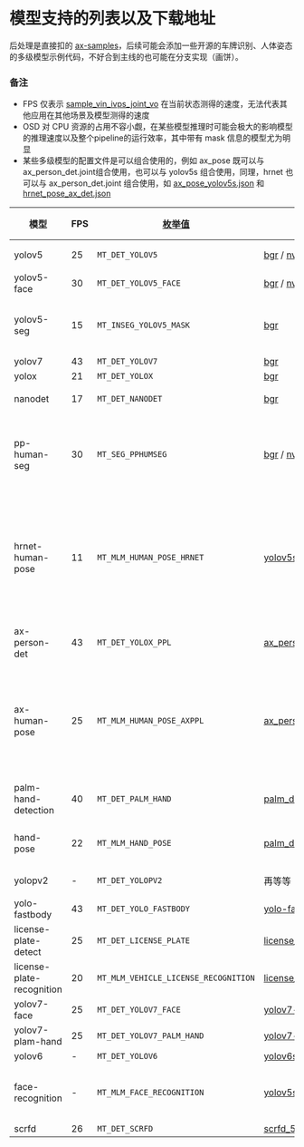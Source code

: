 # 模型支持的列表以及下载地址
后处理是直接扣的 [ax-samples](https://github.com/AXERA-TECH/ax-samples)，后续可能会添加一些开源的车牌识别、人体姿态的多级模型示例代码，不好合到主线的也可能在分支实现（画饼）。

### 备注
- FPS 仅表示 [sample_vin_ivps_joint_vo](../examples/sample_vin_ivps_joint_vo) 在当前状态测得的速度，无法代表其他应用在其他场景及模型测得的速度
- OSD 对 CPU 资源的占用不容小觑，在某些模型推理时可能会极大的影响模型的推理速度以及整个pipeline的运行效率，其中带有 mask 信息的模型尤为明显
- 某些多级模型的配置文件是可以组合使用的，例如 ax_pose 既可以与 ax_person_det.joint组合使用，也可以与 yolov5s 组合使用，同理，hrnet 也可以与 ax_person_det.joint 组合使用，如 [ax_pose_yolov5s.json](../examples/libaxdl/config/ax_pose_yolov5s.json) 和 [hrnet_pose_ax_det.json](../examples/libaxdl/config/hrnet_pose_ax_det.json)

|模型|FPS|[枚举值](../examples/sample_run_joint/sample_run_joint_post_process.h)|下载地址|配置文件(有则表示主线已经支持)|备注|
|-|-|-|-|-|-|
|yolov5|25|```MT_DET_YOLOV5```|[bgr](https://github.com/AXERA-TECH/ax-models/raw/main/ax620/yolov5s.joint) / [nv12](https://github.com/AXERA-TECH/ax-models/raw/main/ax620/yolov5s-face.joint)|[yolov5s.json](../examples/libaxdl/config/yolov5s.json)|[如何更换自己训练的 yolov5 模型](../docs/how_to_deploy_custom_yolov5_model.md)|
|yolov5-face|30|```MT_DET_YOLOV5_FACE```|[bgr](https://github.com/AXERA-TECH/ax-models/raw/main/ax620/yolov5s-face.joint) / [nv12](https://github.com/AXERA-TECH/ax-models/raw/main/ax620/yolov5s_face_nv12_11.joint)|[yolov5s_face.json](../examples/libaxdl/config/yolov5s_face.json)|[yolov5-face](https://github.com/deepcam-cn/yolov5-face)|
|yolov5-seg|15|```MT_INSEG_YOLOV5_MASK```|[bgr](https://github.com/AXERA-TECH/ax-models/raw/main/ax620/yolov5s-seg.joint)|[yolov5_seg.json](../examples/libaxdl/config/yolov5_seg.json)|~~有内存泄漏，cv::Mat指针无法delete，但是可以release，泄露几个小时演示一下是没问题的~~ ***修好了***|
|yolov7|43|```MT_DET_YOLOV7```|[bgr](https://github.com/AXERA-TECH/ax-models/raw/main/ax620/yolov7-tiny.joint)|[yolov7.json](../examples/libaxdl/config/yolov7.json)|-|
|yolox|21|```MT_DET_YOLOX```|[bgr](https://github.com/AXERA-TECH/ax-models/raw/main/ax620/yolox_s.joint)|[yolox.json](../examples/libaxdl/config/yolox.json)|-|
|nanodet|17|```MT_DET_NANODET```|[bgr](https://github.com/AXERA-TECH/ax-models/raw/main/ax620/nanom.joint)|[nanodet.json](../examples/libaxdl/config/nanodet.json)|需要改很多东西，模型转换可能比较困难|
|pp-human-seg|30|```MT_SEG_PPHUMSEG```|[bgr](https://github.com/AXERA-TECH/ax-models/raw/main/ax620/pp_human_seg_mobile_sim.joint) / [nv12](https://github.com/AXERA-TECH/ax-models/raw/main/ax620/pp_human_seg_mobile_sim_nv12.joint)|[pp_human_seg.json](../examples/libaxdl/config/pp_human_seg.json)|~~在 [fork的分支](https://github.com/ZHEQIUSHUI/ax-pipeline/tree/pphumseg) 实现了，但是只在```sample_vin_ivps_joint_vo```实现了，暂时不好合到主线，可能是以后的kpi，未来可期~~ ***主线已支持***|
|hrnet-human-pose|11|```MT_MLM_HUMAN_POSE_HRNET```|[yolov5s](https://github.com/AXERA-TECH/ax-models/raw/main/ax620/yolov5s.joint) [hrnet](https://github.com/AXERA-TECH/ax-models/raw/main/ax620/hrnet_256x192.joint)|[hrnet_pose.json](../examples/libaxdl/config/hrnet_pose.json)|前置通过yolov5s检测，抠图进行人体姿态检测。曲线救国解决了此bug~~暂时有bug，已经push同事在帮忙修，将就先用。允许两个模型不同格式串联使用两个模型暂时必须为相同的 NV12/BGR/RGB 格式输入~~。|
|ax-person-det|43|```MT_DET_YOLOX_PPL```|[ax_person_det](https://github.com/AXERA-TECH/ax-models/raw/main/ax620/ax_person_det.joint)|[ax_person_det.json](../examples/libaxdl/config/ax_person_det.json) |爱芯元智算法组训练的yolox人体检测模型开源版本|
|ax-human-pose|25|```MT_MLM_HUMAN_POSE_AXPPL```|[ax_person_det](https://github.com/AXERA-TECH/ax-models/raw/main/ax620/ax_person_det.joint) [ax_pose](https://github.com/AXERA-TECH/ax-models/raw/main/ax620/ax_pose.joint)|[ax_pose.json](../examples/libaxdl/config/ax_pose.json)|爱芯元智算法组训练的人体姿态开源版本，前置通过```ax-person-detection```检测人体，抠图进行人体姿态检测。允许两个模型不同格式串联使用~~两个模型暂时必须为相同的 NV12/BGR/RGB 格式输入~~。|
|palm-hand-detection|40|```MT_DET_PALM_HAND```|[palm_detection](https://github.com/AXERA-TECH/ax-models/raw/main/ax620/palm_detection.joint)|[palm_hand_detection.json](../examples/libaxdl/config/palm_hand_detection.json)|mediepipe的人手检测模型，感谢 [FeiGeChuanShu](https://github.com/FeiGeChuanShu) 适配到爱芯派平台|
|hand-pose|22|```MT_MLM_HAND_POSE```|[palm_detection](https://github.com/AXERA-TECH/ax-models/raw/main/ax620/palm_detection.joint) [handpose](https://github.com/AXERA-TECH/ax-models/raw/main/ax620/handpose.joint)|[hand_pose.json](../examples/libaxdl/config/hand_pose.json)|mediepipe的人手姿态模型，感谢 [FeiGeChuanShu](https://github.com/FeiGeChuanShu) 适配到爱芯派平台|
|yolopv2|-|```MT_DET_YOLOPV2```|再等等|[yolopv2.json](../examples/libaxdl/config/yolopv2.json)|感谢 [FeiGeChuanShu](https://github.com/FeiGeChuanShu) 适配到爱芯派平台|
|yolo-fastbody|43|```MT_DET_YOLO_FASTBODY```|[yolo-fastbody](https://github.com/AXERA-TECH/ax-models/raw/main/ax620/yolo-fastbody.joint)|[yolo_fastbody.json](../examples/libaxdl/config/yolo_fastbody.json) |-|
|license-plate-detect|25|```MT_DET_LICENSE_PLATE```|[license_plate_det](https://github.com/AXERA-TECH/ax-models/raw/main/ax620/license_plate_det.joint)|[yolov5s_license_plate.json](../examples/libaxdl/config/yolov5s_license_plate.json) |[License-Plate-Detector](https://github.com/zeusees/License-Plate-Detector.git)|
|license-plate-recognition|20|```MT_MLM_VEHICLE_LICENSE_RECOGNITION```|[license_plate_det](https://github.com/AXERA-TECH/ax-models/raw/main/ax620/license_plate_det.joint) [license_plate_rec](https://github.com/AXERA-TECH/ax-models/raw/main/ax620/license_plate_rec.joint)|[license_plate_recognition.json](../examples/libaxdl/config/license_plate_recognition.json)|[License-Plate-Detector](https://github.com/zeusees/License-Plate-Detector.git) [crnn_plate_recognition](https://github.com/we0091234/crnn_plate_recognition)|
|yolov7-face|25|```MT_DET_YOLOV7_FACE```|[yolov7-face](https://github.com/AXERA-TECH/ax-models/raw/main/ax620/yolov7-face.joint)|[yolov7_face.json](../examples/libaxdl/config/yolov7_face.json) |-|
|yolov7-plam-hand|25|```MT_DET_YOLOV7_PALM_HAND```|[yolov7-palm-hand](https://github.com/AXERA-TECH/ax-models/raw/main/ax620/yolov7-palm-hand.joint)|[yolov7_palm_hand.json](../examples/libaxdl/config/yolov7_palm_hand.json) |-|
|yolov6|-|```MT_DET_YOLOV6```|[yolov6s](https://github.com/AXERA-TECH/ax-models/raw/main/ax620/yolov6s.joint)|[yolov6.json](../examples/libaxdl/config/yolov6.json) |-|
|face-recognition|-|```MT_MLM_FACE_RECOGNITION```|[yolov5s-face](https://github.com/AXERA-TECH/ax-models/raw/main/ax620/yolov5s-face.joint) [w600k_mbf](https://github.com/AXERA-TECH/ax-models/raw/main/ax620/w600k_mbf.joint)|[yolov5s_face_recognition.json](../examples/libaxdl/config/yolov5s_face_recognition.json) |子模型的FACE_DATABASE节点里面，名字作为key，图片路径作为value，人脸识别模型来自 [insightface](https://github.com/deepinsight/insightface/tree/master/model_zoo#list-of-models-by-mobilefacenet-and-different-training-datasets)|
|scrfd|26|```MT_DET_SCRFD```|[scrfd_500m_bnkps_shape640x640](https://github.com/AXERA-TECH/ax-models/raw/main/ax620/scrfd_500m_bnkps_shape640x640.joint)|[scrfd.json](../examples/libaxdl/config/scrfd.json) |-|